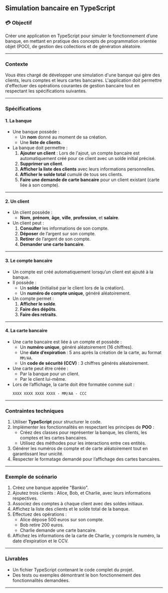 ## **Simulation bancaire en TypeScript**

### 💳 **Objectif**
Créer une application en TypeScript pour simuler le fonctionnement d’une banque, en mettant en pratique des concepts de programmation orientée objet (POO), de gestion des collections et de génération aléatoire.

---

### **Contexte**
Vous êtes chargé de développer une simulation d'une banque qui gère des clients, leurs comptes et leurs cartes bancaires. L'application doit permettre d'effectuer des opérations courantes de gestion bancaire tout en respectant les spécifications suivantes.

---

### **Spécifications**

#### **1. La banque**
- Une banque possède :
  - Un **nom** donné au moment de sa création.
  - Une **liste de clients**.
- La banque doit permettre :
  1. **Ajouter un client** : Lors de l'ajout, un compte bancaire est automatiquement créé pour ce client avec un solde initial précisé.
  2. **Supprimer un client**.
  3. **Afficher la liste des clients** avec leurs informations personnelles.
  4. **Afficher le solde total** cumulé de tous ses clients.
  5. **Faire une demande de carte bancaire** pour un client existant (carte liée à son compte).

---

#### **2. Un client**
- Un client possède :
  - **Nom**, **prénom**, **âge**, **ville**, **profession**, et **salaire**.
- Un client peut :
  1. **Consulter** les informations de son compte.
  2. **Déposer** de l’argent sur son compte.
  3. **Retirer** de l’argent de son compte.
  4. **Demander une carte bancaire**.

---

#### **3. Le compte bancaire**
- Un compte est créé automatiquement lorsqu’un client est ajouté à la banque.
- Il possède :
  - Un **solde** (initialisé par le client lors de la création).
  - Un **numéro de compte unique**, généré aléatoirement.
- Un compte permet :
  1. **Afficher le solde**.
  2. **Faire des dépôts**.
  3. **Faire des retraits**.

---

#### **4. La carte bancaire**
- Une carte bancaire est liée à un compte et possède :
  - Un **numéro unique**, généré aléatoirement (16 chiffres).
  - Une **date d’expiration** : 5 ans après la création de la carte, au format `MM/AA`.
  - Un **code de sécurité (CCV)** : 3 chiffres générés aléatoirement.
- Une carte peut être créée :
  - Par la banque pour un client.
  - Par le client lui-même.
- Lors de l’affichage, la carte doit être formatée comme suit :  
  ```
  XXXX XXXX XXXX XXXX - MM/AA - CCC
  ```

---

### **Contraintes techniques**
1. Utiliser **TypeScript** pour structurer le code.
2. Implémenter les fonctionnalités en respectant les principes de **POO** :
   - Créez des classes pour représenter la banque, les clients, les comptes et les cartes bancaires.
   - Utilisez des méthodes pour les interactions entre ces entités.
3. Générer les numéros de compte et de carte aléatoirement tout en garantissant leur unicité.
4. Respecter le formatage demandé pour l’affichage des cartes bancaires.

---

### **Exemple de scénario**
1. Créez une banque appelée "Bankio".
2. Ajoutez trois clients : Alice, Bob, et Charlie, avec leurs informations respectives.
3. Associez des comptes à chaque client avec des soldes initiaux.
4. Affichez la liste des clients et le solde total de la banque.
5. Effectuez des opérations :
   - Alice dépose 500 euros sur son compte.
   - Bob retire 200 euros.
   - Charlie demande une carte bancaire.
6. Affichez les informations de la carte de Charlie, y compris le numéro, la date d’expiration et le CCV.

---

### **Livrables**
- Un fichier TypeScript contenant le code complet du projet.
- Des tests ou exemples démontrant le bon fonctionnement des fonctionnalités demandées.

---
